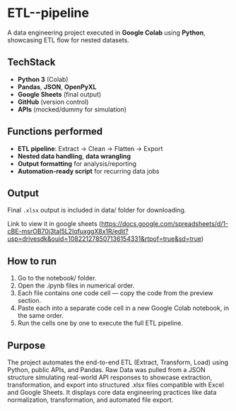 # ETL--pipeline 

A data engineering project executed in **Google Colab** using **Python**, showcasing ETL flow for nested datasets.

##  TechStack
- **Python 3** (Colab)
- **Pandas**, **JSON**, **OpenPyXL**
- **Google Sheets** (final output)
- **GitHub** (version control)
- **APIs** (mocked/dummy for simulation)

##  Functions performed 
- **ETL pipeline**: Extract → Clean → Flatten → Export  
- **Nested data handling**, **data wrangling**
- **Output formatting** for analysis/reporting
- **Automation-ready script** for recurring data jobs

##  Output
Final `.xlsx` output is included in data/ folder for downloading.

Link to view it in google sheets (https://docs.google.com/spreadsheets/d/1-cBE-msrOB70j3taI5L2IqfuxggX8x1R/edit?usp=drivesdk&ouid=108221278507136154331&rtpof=true&sd=true)


##  How to run
1. Go to the notebook/ folder.
2. Open the .ipynb files in numerical order.
3. Each file contains one code cell — copy the code from the preview section.
4. Paste each into a separate code cell in a new Google Colab notebook, in the same order.
5. Run the cells one by one to execute the full ETL pipeline.


## Purpose
 The project automates the end-to-end ETL (Extract, Transform, Load) using Python, public APIs, and Pandas. Raw Data was pulled from a JSON structure simulating real-world API responses to showcase extraction, transformation, and export into structured .xlsx files compatible with Excel and Google Sheets. It displays core data engineering practices like data normalization, transformation, and automated file export.

